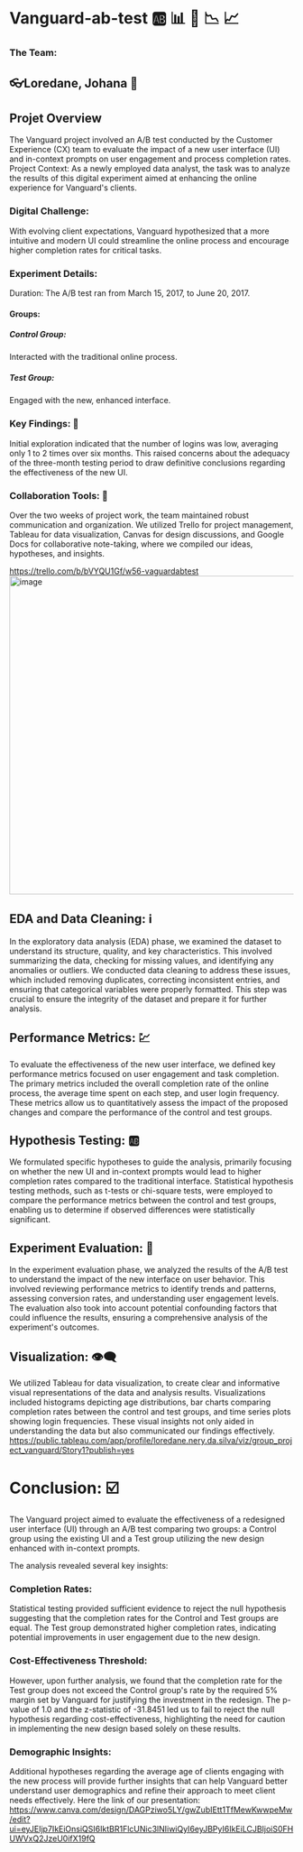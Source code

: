 # Vanguard-ab-test 🆎 📊 📑  📉 📈

### The Team:

## 👓Loredane, Johana 📓

## Projet Overview
The Vanguard project involved an A/B test conducted by the Customer Experience (CX) team to evaluate the impact of a new user interface (UI) and in-context prompts on user engagement and process completion rates. 
Project Context: As a newly employed data analyst, the task was to analyze the results of this digital experiment aimed at enhancing the online experience for Vanguard's clients. 

### Digital Challenge: 
With evolving client expectations, Vanguard hypothesized that a more intuitive and modern UI could streamline the online process and encourage higher completion rates for critical tasks.

### Experiment Details:
Duration: The A/B test ran from March 15, 2017, to June 20, 2017.
#### Groups:
##### Control Group: 
Interacted with the traditional online process.
##### Test Group: 
Engaged with the new, enhanced interface.

### Key Findings: 🔐
Initial exploration indicated that the number of logins was low, averaging only 1 to 2 times over six months. This raised concerns about the adequacy of the three-month testing period to draw definitive conclusions regarding the effectiveness of the new UI.

### Collaboration Tools: 🧰
Over the two weeks of project work, the team maintained robust communication and organization. We utilized Trello for project management, Tableau for data visualization, Canvas for design discussions, and Google Docs for collaborative note-taking, where we compiled our ideas, hypotheses, and insights.

https://trello.com/b/bVYQU1Gf/w56-vaguardabtest 
<img width="565" alt="image" src="https://github.com/user-attachments/assets/8760f2a6-a1b0-4960-bea8-7980fa0eaa85">

## EDA and Data Cleaning: ℹ️
In the exploratory data analysis (EDA) phase, we examined the dataset to understand its structure, quality, and key characteristics. This involved summarizing the data, checking for missing values, and identifying any anomalies or outliers. We conducted data cleaning to address these issues, which included removing duplicates, correcting inconsistent entries, and ensuring that categorical variables were properly formatted. This step was crucial to ensure the integrity of the dataset and prepare it for further analysis.

## Performance Metrics: 💹
To evaluate the effectiveness of the new user interface, we defined key performance metrics focused on user engagement and task completion. The primary metrics included the overall completion rate of the online process, the average time spent on each step, and user login frequency. These metrics allow us to quantitatively assess the impact of the proposed changes and compare the performance of the control and test groups.

## Hypothesis Testing: 🆎
We formulated specific hypotheses to guide the analysis, primarily focusing on whether the new UI and in-context prompts would lead to higher completion rates compared to the traditional interface. Statistical hypothesis testing methods, such as t-tests or chi-square tests, were employed to compare the performance metrics between the control and test groups, enabling us to determine if observed differences were statistically significant.

## Experiment Evaluation: 📑
In the experiment evaluation phase, we analyzed the results of the A/B test to understand the impact of the new interface on user behavior. This involved reviewing performance metrics to identify trends and patterns, assessing conversion rates, and understanding user engagement levels. The evaluation also took into account potential confounding factors that could influence the results, ensuring a comprehensive analysis of the experiment's outcomes.

## Visualization: 👁️‍🗨️
We utilized Tableau for data visualization, to create clear and informative visual representations of the data and analysis results. Visualizations included histograms depicting age distributions, bar charts comparing completion rates between the control and test groups, and time series plots showing login frequencies. These visual insights not only aided in understanding the data but also communicated our findings effectively.
https://public.tableau.com/app/profile/loredane.nery.da.silva/viz/group_project_vanguard/Story1?publish=yes

# Conclusion: ☑️
The Vanguard project aimed to evaluate the effectiveness of a redesigned user interface (UI) through an A/B test comparing two groups: a Control group using the existing UI and a Test group utilizing the new design enhanced with in-context prompts. 

The analysis revealed several key insights:

### Completion Rates: 
Statistical testing provided sufficient evidence to reject the null hypothesis suggesting that the completion rates for the Control and Test groups are equal. The Test group demonstrated higher completion rates, indicating potential improvements in user engagement due to the new design.
### Cost-Effectiveness Threshold: 
However, upon further analysis, we found that the completion rate for the Test group does not exceed the Control group's rate by the required 5% margin set by Vanguard for justifying the investment in the redesign. The p-value of 1.0 and the z-statistic of -31.8451 led us to fail to reject the null hypothesis regarding cost-effectiveness, highlighting the need for caution in implementing the new design based solely on these results.
### Demographic Insights: 
Additional hypotheses regarding the average age of clients engaging with the new process will provide further insights that can help Vanguard better understand user demographics and refine their approach to meet client needs effectively.
Here the link of our presentation:
https://www.canva.com/design/DAGPziwo5LY/gwZubIEtt1TfMewKwwpeMw/edit?ui=eyJEIjp7IkEiOnsiQSI6IktBR1FlcUNic3lNIiwiQyI6eyJBPyI6IkEiLCJBIjoiS0FHUWVxQ2JzeU0ifX19fQ 


